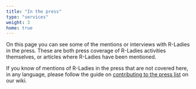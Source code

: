 ```yaml
---
title: "In the press"
type: "services"
weight: 3
home: true
---
```


On this page you can see some of the mentions or interviews with R-Ladies in the press.
These are both press coverage of R-Ladies activities themselves, or articles where R-Ladies have been mentioned.

If you know of mentions of R-Ladies in the press that are not covered here, in any language, please follow the guide on [contributing to the press list](https://github.com/rladies/website/wiki/Adding-press-entries) on our wiki.


